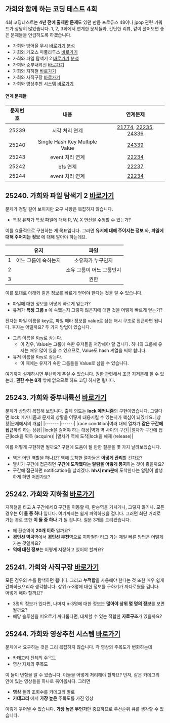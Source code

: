 ## 가희와 함께 하는 코딩 테스트 4회    
4회 코딩테스트는 **4년 전에 출제한 문제**도 있던 만큼 프로듀스 48이나 jpop 관련 키워드가 상당히 많았습니다. 
1, 2, 3회에서 연계한 문제들과, 간단한 리뷰, 같이 풀어보면 좋은 문제들을 언급하도록 하겠습니다.

* 가희와 방어율 무시 [바로가기](https://www.acmicpc.net/problem/25238) [분석](https://codingdog.tistory.com/734) 
* 가희와 카오스 파풀라투스 [바로가기](https://www.acmicpc.net/problem/25239) 
* 가희와 파일 탐색기 2 [바로가기](https://www.acmicpc.net/problem/25240) [분석](https://codingdog.tistory.com/709)
* 가희와 중부내륙선 [바로가기](https://www.acmicpc.net/problem/25243) 
* 가희와 지하철 [바로가기](https://www.acmicpc.net/problem/25241) 
* 가희와 사직구장 [바로가기](https://www.acmicpc.net/problem/25242) 
* 가희와 영상추천 시스템 [바로가기](https://www.acmicpc.net/problem/25244)

#### 연계 문제들
|문제번호|내용|연계문제|
|:------:|:-------------:|:-----:|
|25239|시각 처리 연계|[21774](https://www.acmicpc.net/problem/21774), [22235](https://www.acmicpc.net/problem/22235), [24336](https://www.acmicpc.net/problem/24336)|
|25240|Single Hash Key Multiple Value|[24339](https://www.acmicpc.net/problem/24339)|
|25243|event 처리 연계|[22234](https://www.acmicpc.net/problem/22234)|
|25242|bfs 연계|[22237](https://www.acmicpc.net/problem/22237)|
|25244|event 처리 연계|[22234](https://www.acmicpc.net/problem/22234)|

## 25240. 가희와 파일 탐색기 2 [바로가기](https://www.acmicpc.net/problem/25240)
문제가 정말 길어 보이지만 요구 사항은 복잡하지 않습니다.
* 특정 유저가 특정 파일에 대해 R, W, X 연산을 수행할 수 있는가?

이를 효율적으로 구현하는 게 목표입니다. 그러면 **유저에 대해 주어지는 정보** 와, **파일에 대해 주어지는 정보** 에 대해 알아야 하는데요.

||유저|파일|
|:----:|:------:|:-------------:|
|1|어느 그룹에 속하는지|소유자가 누구인지|
|2||소유 그룹이 어느 그룹인지|
|3||권한|

이를 토대로 아래와 같은 정보를 빠르게 얻어야 한다는 것을 알 수 있습니다.
* 파일에 대한 정보를 어떻게 빠르게 얻는가?
* 유저가 **특정 그룹 x** 에 속했는지 그렇지 않은지에 대한 것을 어떻게 빠르게 얻는가?

전자는 파일 이름을 key로, 파일 메타 정보를 value로 삼는 해시 구조로 접근하면 됩니다. 후자는 어떨까요? 두 가지 방법이 있습니다.
* 그룹 이름을 Key로 삼는다.
  * 이 경우, Value는 그룹에 속한 유저들을 저장해야 할 겁니다. 하나의 그룹에 유저는 매우 많이 있을 수 있으므로, Value도 hash 계열을 써야 합니다.
* 유저 이름을 Key로 삼는다.
  * 이 때에는 유저가 속한 그룹들을 Value로 삼을 수 있습니다.

여기까지 설계하시면 무난하게 푸실 수 있습니다. 권한 관련해서 조금 지저분해 질 수 있는데, **권한 수는 8개** 밖에 없으므로 하드 코딩 하시면 됩니다.

## 25243. 가희와 중부내륙선 [바로가기](https://www.acmicpc.net/problem/25243)
문제가 상당히 복잡해 보입니다. 출제 의도는 **lock 메커니즘**의 구현이였습니다. 그렇다면 lock 메커니즘과 문제의 상황을 어떻게 대응시킬 수 있는지가 핵심이 되겠네요.
|상황|문제에서의 개념|
|:------:|:-----:|
|race condition|여러 대의 열차가 **같은 구간에 접근**하려 하는 상황|
|lock을 걸어야 하는 대상|역과 역 사이의 구간|
|열차가 구간에 접근|lock을 획득 (acquire)|
|열차가 역에 도착|lock을 해제 (release)|

이를 어떻게 구현하면 될까요? 구현에 도움이 될 만한 질문을 몇 가지 날려보겠습니다.
* 역은 어떤 역할을 하나요? 역에 도착한 열차들은 **어떻게 관리**할 건가요?
* 열차가 구간에 접근하면 **구간에 도착했다는 알람을 어떻게 통지**하는 것이 좋을까요?
* 구간에 접근하면 notification을 날리겠다. **hh시 mm분**에 도착한다는 알람이 발생하게 하면 어떤가요?

## 25242. 가희와 지하철 [바로가기](https://www.acmicpc.net/problem/25242)
지하철을 타고 A 구간에서 B 구간을 이동할 때, 환승역을 거치거나, 그렇지 않거나. 모든 경우는 **이 둘 중 하나** 입니다. 여기까지는 쉽게 파악하셨을 겁니다. 그러면 최단 거리로 가는 경로 또한 **이 둘 중 하나** 가 될 겁니다. 질문 3개를 드리겠습니다.
* 왜 환승역이 **20개 이하** 일까요?
* **경인선 역곡**역에서 **경인선 부천**역으로 지하철만 타고 가는 제일 빠른 방법은 어떻게 가는 것일까요?
* **역에 대한 정보**는 어떻게 저장하고 있어야 할까요?

## 25241. 가희와 사직구장 [바로가기](https://www.acmicpc.net/problem/25241) 
모든 경우의 수를 탐색하면 됩니다. 그리고 **누적합**을 사용해야 한다는 것 또한 매우 쉽게 간파하셨으리라 생각합니다. 상위 n-3명에 대한 정보를 구하기가 까다로웠을 겁니다. 어떻게 해야 할까요? 
* 3명의 정보가 있다면, 나머지 n-3명에 대한 정보는 **많아야 상위 몇 명의 정보**를 보면 될까요?
* 해당 솔루션을 떠오르기 까다롭다면, 대체할 수 있는 적합한 **자료구조**가 있을까요?

## 25244. 가희와 영상추천 시스템 [바로가기](https://www.acmicpc.net/problem/25244) 
문제에서 요구하는 것은 그리 복잡하지 않습니다. 각 영상의 주목도가 변화하는데
* 카데고리 전체의 주목도
* 영상 자체의 주목도

이 둘이 변함을 알 수 있습니다. 이들을 어떻게 처리해야 할까요? 
먼저, 같은 카데고리 안에 있는 영상들을 하나로 묶어봅시다. 그러면
* **영상** 들의 조회수를 카데고리 별로
* **카데고리** 에서 **가장 높은** 주목도를 가진 영상

이렇게 묶어낼 수 있습니다. **가장 높은 무언가**만 중요하므로 우선순위 큐를 생각할 수 있습니다.